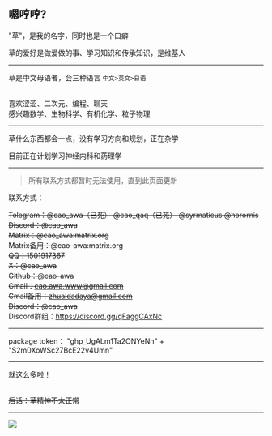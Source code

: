 ## 嗯哼哼?
"草"，是我的名字，同时也是一个口癖

草的爱好是做爱~~做的事~~、学习知识和传承知识，是维基人
<hr>

草是中文母语者，会三种语言 ``` 中文>英文>日语 ```

\
喜欢涩涩、二次元、编程、聊天 \
感兴趣数学、生物科学、有机化学、粒子物理

<hr>
草什么东西都会一点，没有学习方向和规划，正在杂学

目前正在计划学习神经内科和药理学

<hr>

> 所有联系方式都暂时无法使用，直到此页面更新

联系方式：

~~Telegram：@cao_awa（已死） @cao_qaq（已死） @syrmaticus  @horornis~~ \
~~Discord：@cao_awa~~ \
~~Matrix：@cao_awa:matrix.org~~ \
~~Matrix备用：@cao-awa:matrix.org~~ \
~~QQ：1501917367~~ \
~~X：@cao_awa~~ \
~~Github：@cao-awa~~ \
~~Gmail：cao.awa.www@gmail.com~~ \
~~Gmail备用：zhuaidadaya@gmail.com~~ \
~~Discord：@cao_awa~~ \
Discord群组：https://discord.gg/qFaggCAxNc

<hr>
package token：
"ghp_UgALm1Ta2ONYeNh" + "S2m0XoWSc27BcE22v4Umn"

<hr>
就这么多啦！

\
~~后话：草精神不太正常~~
<hr>

![](https://count.getloli.com/get/@cao-awa.github.readme?theme=rule34)
